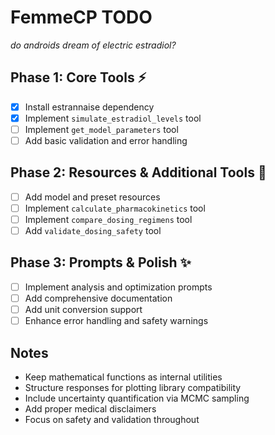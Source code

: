 # FemmeCP TODO

*do androids dream of electric estradiol?*

## Phase 1: Core Tools ⚡
- [x] Install estrannaise dependency
- [x] Implement `simulate_estradiol_levels` tool
- [ ] Implement `get_model_parameters` tool
- [ ] Add basic validation and error handling

## Phase 2: Resources & Additional Tools 🔧
- [ ] Add model and preset resources
- [ ] Implement `calculate_pharmacokinetics` tool
- [ ] Implement `compare_dosing_regimens` tool
- [ ] Add `validate_dosing_safety` tool

## Phase 3: Prompts & Polish ✨
- [ ] Implement analysis and optimization prompts
- [ ] Add comprehensive documentation
- [ ] Add unit conversion support
- [ ] Enhance error handling and safety warnings

## Notes
- Keep mathematical functions as internal utilities
- Structure responses for plotting library compatibility
- Include uncertainty quantification via MCMC sampling
- Add proper medical disclaimers
- Focus on safety and validation throughout